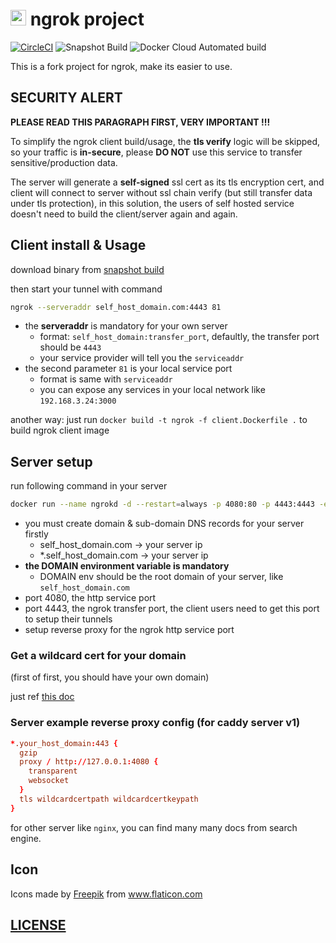 # <img src="https://res.cloudinary.com/digf90pwi/image/upload/v1583393648/tunnel_ayuioe.png" height="25px"/> ngrok project

[![CircleCI](https://circleci.com/gh/Soontao/ngrok-fork.svg?style=shield)](https://circleci.com/gh/Soontao/ngrok-fork)
![Snapshot Build](https://github.com/Soontao/ngrok-fork/workflows/Snapshot%20Build/badge.svg)
![Docker Cloud Automated build](https://img.shields.io/docker/cloud/automated/theosun/ngrok-fork)

This is a fork project for ngrok, make its easier to use.

## SECURITY ALERT

**PLEASE READ THIS PARAGRAPH FIRST, VERY IMPORTANT !!!**

To simplify the ngrok client build/usage, the **tls verify** logic will be skipped, so your traffic is **in-secure**, please **DO NOT** use this service to transfer sensitive/production data.

The server will generate a **self-signed** ssl cert as its tls encryption cert, and client will connect to server without ssl chain verify (but still transfer data under tls protection), in this solution, the users of self hosted service doesn't need to build the client/server again and again.

## Client install & Usage

download binary from [snapshot build](https://github.com/Soontao/ngrok-fork/actions?query=workflow%3A%22Snapshot+Build%22)

then start your tunnel with command

```bash
ngrok --serveraddr self_host_domain.com:4443 81
```

* the **serveraddr** is mandatory for your own server
  * format: `self_host_domain:transfer_port`, defaultly, the transfer port should be `4443`
  * your service provider will tell you the `serviceaddr`
* the second parameter `81` is your local service port
  * format is same with `serviceaddr`
  * you can expose any services in your local network like `192.168.3.24:3000`

another way: just run `docker build -t ngrok -f client.Dockerfile .` to build ngrok client image

## Server setup

run following command in your server

```bash
docker run --name ngrokd -d --restart=always -p 4080:80 -p 4443:4443 -e DOMAIN=self_host_domain.com theosun/ngrok-fork
```

* you must create domain & sub-domain DNS records for your server firstly
  * self_host_domain.com    -> your server ip
  * *.self_host_domain.com  -> your server ip
* **the DOMAIN environment variable is mandatory**
  * DOMAIN env should be the root domain of your server, like `self_host_domain.com`
* port 4080, the http service port
* port 4443, the ngrok transfer port, the client users need to get this port to setup their tunnels
* setup reverse proxy for the ngrok http service port

### Get a wildcard cert for your domain

(first of first, you should have your own domain)

just ref [this doc](https://github.com/Soontao/ngrok-fork/wiki/Create-Let's-Encrypt-wildcard-cert) 

### Server example reverse proxy config (for caddy server v1)

```conf
*.your_host_domain:443 {
  gzip
  proxy / http://127.0.0.1:4080 {
    transparent
    websocket
  }
  tls wildcardcertpath wildcardcertkeypath
}
```

for other server like `nginx`, you can find many many docs from search engine.



## Icon

<div>Icons made by <a href="https://www.flaticon.com/authors/freepik" title="Freepik">Freepik</a> from <a href="https://www.flaticon.com/" title="Flaticon">www.flaticon.com</a></div>

## [LICENSE](./LICENSE)